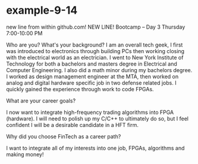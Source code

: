 # example-9-14
new line from within github.com!
NEW LINE!
Bootcamp – Day 3 Thursday 7:00-10:00 PM

Who are you? What's your background?
I am an overall tech geek, I first was introduced to electronics through building PCs then working closing with the electrical world as an electrician.
I went to New York Institute of Technology for both a bachelors and masters degree in Electrical and Computer Engineering. I also did a math minor during my bachelors degree.
I worked as design management engineer at the MTA, then worked on analog and digital hardware specific job in two defense related jobs. I quickly gained the experience through
work to code FPGAs. 

What are your career goals?

I now want to integrate high-frequency trading algorithms into FPGA (hardware). I will need to polish up my C/C++ to ultimately do so, but I feel confident I will be a desirable candidate
in a HFT firm.

Why did you choose FinTech as a career path?

I want to integrate all of my interests into one job, FPGAs, algorithms and making money!
